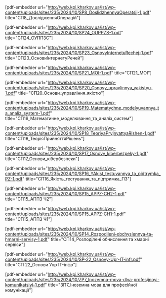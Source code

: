 [pdf-embedder url="http://web.kpi.kharkov.ua/ist/wp-content/uploads/sites/235/2024/10/SP8_DoslidzhennyaOperatsij-1.pdf" title="СП8_ДослідженняОперацій"]

[pdf-embedder url="http://web.kpi.kharkov.ua/ist/wp-content/uploads/sites/235/2024/10/SP24_OUPPZS-1.pdf" title="СП24_ОУППЗС"]

[pdf-embedder url="http://web.kpi.kharkov.ua/ist/wp-content/uploads/sites/235/2024/10/SP23_OsnovyInternetuRechej-1.pdf" title="СП23_ОсновиІнтернетуРечей"]

[pdf-embedder url="http://web.kpi.kharkov.ua/ist/wp-content/uploads/sites/235/2024/10/SP21_MOI-1.pdf" title="СП21_МОІ"]

[pdf-embedder url="http://web.kpi.kharkov.ua/ist/wp-content/uploads/sites/235/2024/10/SP20_Osnovy_upravlinnya_yakistyu-1.pdf" title="СП20_Основи_управління_якістю"]

[pdf-embedder url="http://web.kpi.kharkov.ua/ist/wp-content/uploads/sites/235/2024/10/SP19_Matematychne_modelyuvannya_ta_analiz_system-1.pdf" title="СП19_Математичне_моделювання_та_аналіз_систем"]

[pdf-embedder url="http://web.kpi.kharkov.ua/ist/wp-content/uploads/sites/235/2024/10/SP18_TeoriyaPryjnyattyaRishen-1.pdf" title="СП18_ТеоріяПрийняттяРішень"]

[pdf-embedder url="http://web.kpi.kharkov.ua/ist/wp-content/uploads/sites/235/2024/10/SP17_Osnovy_kiberbezpeky-1.pdf" title="СП17_Основи_кібербезпеки"]

[pdf-embedder url="http://web.kpi.kharkov.ua/ist/wp-content/uploads/sites/235/2024/10/SP16_YAkist_testuvannya_ta_pidtrymka_PZ-1.pdf" title="СП16_Якість_тестування_та_підтримка_ПЗ"]

[pdf-embedder url="http://web.kpi.kharkov.ua/ist/wp-content/uploads/sites/235/2024/10/SP15_APPZ-CH2-1.pdf" title="СП15_АППЗ Ч2"]

[pdf-embedder url="http://web.kpi.kharkov.ua/ist/wp-content/uploads/sites/235/2024/10/SP15_APPZ-CH1-1.pdf" title="СП15_АППЗ Ч1"]

[pdf-embedder url="http://web.kpi.kharkov.ua/ist/wp-content/uploads/sites/235/2024/10/SP14_Rozpodileni-obchyslennya-ta-hmarni-servisy-1.pdf" title="СП14_Розподілені обчислення та хмарні сервіси"]

[pdf-embedder url="http://web.kpi.kharkov.ua/ist/wp-content/uploads/sites/235/2024/10/SP-22_Osnovy-Upr-IT-infr.pdf" title="СП 22_Основи Упр IT-інфр"]

[pdf-embedder url="http://web.kpi.kharkov.ua/ist/wp-content/uploads/sites/235/2024/10/ZP7_Inozemna-mova-dlya-profesijnoyi-komunikatsiyi-1.pdf" title="ЗП7_Іноземна мова для професійної комунікації"]